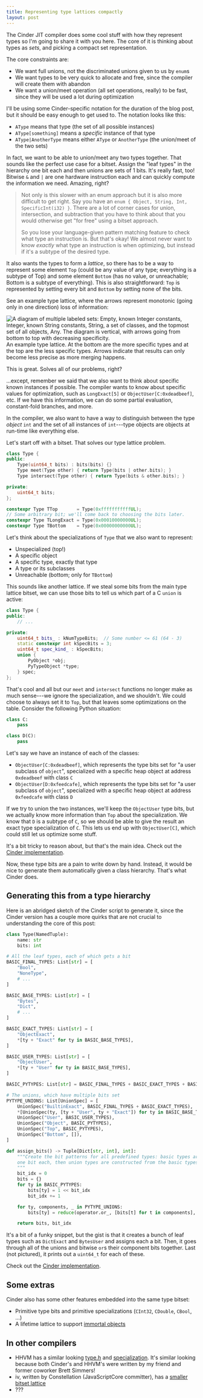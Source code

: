 ```yaml
---
title: Representing type lattices compactly
layout: post
---
```


The Cinder JIT compiler does some cool stuff with how they represent types so
I'm going to share it with you here. The core of it is thinking about types as
*sets*, and picking a compact set representation.

The core constraints are:

* We want full unions, not the discriminated unions given to us by `enum`s
* We want types to be very quick to allocate and free, since the compiler will
  create them with abandon
* We want a union/meet operation (all set operations, really) to be fast, since
  they will be used a lot during optimization

I'll be using some Cinder-specific notation for the duration of the blog post,
but it should be easy enough to get used to. The notation looks like this:

* `AType` means that type (the set of all possible instances)
* `AType[something]` means a *specific* instance of that type
* `AType|AnotherType` means either `AType` or `AnotherType` (the union/meet of
  the two sets)

In fact, we want to be able to union/meet any two types together. That sounds like
the perfect use case for a bitset. Assign the "leaf types" in the hierarchy
one bit each and then unions are sets of 1 bits. It's really fast, too! Bitwise
`&` and `|` are one hardware instruction each and can quickly compute the
information we need. Amazing, right?

> Not only is this slower with an enum approach but it is also more difficult
> to get right. Say you have an `enum { Object, String, Int, SpecificInt(i32) }`.
> There are a lot of corner cases for union, intersection, and subtraction that
> you have to think about that you would otherwise get "for free" using a
> bitset approach.
>
> So you lose your language-given pattern matching feature to check what type
> an instruction is. But that's okay! We almost never want to know *exactly*
> what type an instruction is when optimizing, but instead if it's a subtype of
> the desired type.

It also wants the types to form a *lattice*, so there has to be a way to
represent some element `Top` (could be any value of any type; everything is a
subtype of Top) and some element `Bottom` (has no value, or unreachable; Bottom
is a subtype of everything). This is also straightforward: `Top` is represented
by setting every bit and `Bottom` by setting none of the bits.

See an example type lattice, where the arrows represent monotonic (going only
in one direction) loss of information:

<!--
digraph G {
    rankdir="BT";
    empty -> const_int;
    empty -> const_str;
    const_int -> int;
    const_str -> str;
    int -> class_union;
    str -> class_union;
    class_union -> any;

    empty [label="Empty"];
    any [label="Any"];
    int [label="Integer"];
    str [label="String"];
    const_str [label="String[N]"];
    const_int [label="Integer[N]"];
    class_union [label="Class[A, B, C, ...]"];
}
-->

<figure style="display: block; margin: 0 auto;">
  <img src="/assets/img/typelattice.svg" alt="A diagram of multiple labeled sets: Empty,
  known Integer constants, Integer, known String constants, String, a set of
  classes, and the topmost set of all objects, Any. The diagram is vertical, with
  arrows going from bottom to top with decreasing specificity." />
  <figcaption>An example type lattice. At the bottom are the more specific
  types and at the top are the less specific types. Arrows indicate that
  results can only become less precise as more merging happens.</figcaption>
</figure>

This is great. Solves all of our problems, right?

...except, remember we said that we also want to think about specific known
instances if possible. The compiler wants to know about specific values for
optimization, such as `LongExact[5]` or `ObjectUser[C:0xdeadbeef]`, etc. If we
have this information, we can do some partial evaluation, constant-fold
branches, and more.

In the compiler, we also want to have a way to distinguish between the type
*object* `int` and the set of all instances of `int`---type objects are objects
at run-time like everything else.

Let's start off with a bitset. That solves our type lattice problem.

```c++
class Type {
public:
    Type(uint64_t bits) : bits(bits) {}
    Type meet(Type other) { return Type(bits | other.bits); }
    Type intersect(Type other) { return Type(bits & other.bits); }

private:
    uint64_t bits;
};

constexpr Type TTop       = Type(0xfffffffffffUL);
// Some arbitrary bit; we'll come back to choosing the bits later.
constexpr Type TLongExact = Type(0x00010000000UL);
constexpr Type TBottom    = Type(0x00000000000UL);
```

Let's think about the specializations of `Type` that we also want to represent:

* Unspecialized (top!)
* A specific object
* A specific type, exactly that type
* A type or its subclasses
* Unreachable (bottom; only for `TBottom`)

This sounds like another lattice. If we steal some bits from the main type
lattice bitset, we can use those bits to tell us which part of a C `union` is
active:

```c++
class Type {
public:
    // ...

private:
    uint64_t bits_ : kNumTypeBits;  // Some number <= 61 (64 - 3)
    static constexpr int kSpecBits = 3;
    uint64_t spec_kind_ : kSpecBits;
    union {
        PyObject *obj;
        PyTypeObject *type;
    } spec;
};
```

That's cool and all but our `meet` and `intersect` functions no longer make as
much sense---we ignore the specialization, and we shouldn't. We could choose to
always set it to `Top`, but that leaves some optimizations on the table.
Consider the following Python situation:

```python
class C:
    pass

class D(C):
    pass
```

Let's say we have an instance of each of the classes:

* `ObjectUser[C:0xdeadbeef]`, which represents the type bits set for "a user
  subclass of `object`", specialized with a specific heap object at address
  `0xdeadbeef` with class `C`
* `ObjectUser[D:0xfeedcafe]`, which represents the type bits set for "a user
  subclass of `object`", specialized with a specific heap object at address
  `0xfeedcafe` with class `D`

If we try to union the two instances, we'll keep the `ObjectUser` type bits,
but we actually know more information than `Top` about the specialization. We
know that `D` is a subtype of `C`, so we should be able to give the result an
exact type specialization of `C`. This lets us end up with `ObjectUser[C]`,
which could still let us optimize some stuff.

It's a bit tricky to reason about, but that's the main idea. Check out the
[Cinder implementation][type-meet].

[type-meet]: https://github.com/facebookincubator/cinderx/blob/9197ff2a80517304e194ea36b71f973b7daa1bd9/Jit/hir/type.cpp#L491

Now, these type bits are a pain to write down by hand. Instead, it would be
nice to generate them automatically given a class hierarchy. That's what Cinder
does.

## Generating this from a type hierarchy

Here is an abridged sketch of the Cinder script to generate it, since the
Cinder version has a couple more quirks that are not crucial to understanding
the core of this post:

```python
class Type(NamedTuple):
    name: str
    bits: int

# All the leaf types, each of which gets a bit
BASIC_FINAL_TYPES: List[str] = [
    "Bool",
    "NoneType",
    # ...
]

BASIC_BASE_TYPES: List[str] = [
    "Bytes",
    "Dict",
    # ...
]

BASIC_EXACT_TYPES: List[str] = [
    "ObjectExact",
    *[ty + "Exact" for ty in BASIC_BASE_TYPES],
]

BASIC_USER_TYPES: List[str] = [
    "ObjectUser",
    *[ty + "User" for ty in BASIC_BASE_TYPES],
]

BASIC_PYTYPES: List[str] = BASIC_FINAL_TYPES + BASIC_EXACT_TYPES + BASIC_USER_TYPES

# The unions, which have multiple bits set
PYTYPE_UNIONS: List[UnionSpec] = [
    UnionSpec("BuiltinExact", BASIC_FINAL_TYPES + BASIC_EXACT_TYPES),
    *[UnionSpec(ty, [ty + "User", ty + "Exact"]) for ty in BASIC_BASE_TYPES],
    UnionSpec("User", BASIC_USER_TYPES),
    UnionSpec("Object", BASIC_PYTYPES),
    UnionSpec("Top", BASIC_PYTYPES),
    UnionSpec("Bottom", []),
]

def assign_bits() -> Tuple[Dict[str, int], int]:
    """Create the bit patterns for all predefined types: basic types are given
    one bit each, then union types are constructed from the basic types.
    """
    bit_idx = 0
    bits = {}
    for ty in BASIC_PYTYPES:
        bits[ty] = 1 << bit_idx
        bit_idx += 1

    for ty, components, _ in PYTYPE_UNIONS:
        bits[ty] = reduce(operator.or_, [bits[t] for t in components], 0)

    return bits, bit_idx
```

It's a bit of a funky snippet, but the gist is that it creates a bunch of leaf
types such as `DictExact` and `BytesUser` and assigns each a bit. Then, it goes
through all of the unions and bitwise `or`s their component bits together. Last
(not pictured), it prints out a `uint64_t` for each of these.

Check out the [Cinder implementation][generate-type].

[generate-type]: https://github.com/facebookincubator/cinderx/blob/9197ff2a80517304e194ea36b71f973b7daa1bd9/Jit/hir/generate_jit_type_h.py

## Some extras

Cinder also has some other features embedded into the same type bitset:

* Primitive type bits and primitive specializations (`CInt32`, `CDouble`,
  `CBool`, ...)
* A lifetime lattice to support [immortal objects][immortal-pep]

[immortal-pep]: https://peps.python.org/pep-0683/

## In other compilers

* HHVM has a similar looking [type.h][hhvm-type] and
  [specialization][hhvm-type-spec]. It's similar looking because both Cinder's
  and HHVM's were written by my friend and former coworker Brett Simmers!
* iv, written by Constellation (JavaScriptCore committer), has a [smaller bitset
  lattice][iv-type]
* ???

[hhvm-type]: https://github.com/facebook/hhvm/blob/11b663fdfde613d477f38af04db15f7ec1ee9bf3/hphp/runtime/vm/jit/type.h
[hhvm-type-spec]: https://github.com/facebook/hhvm/blob/11b663fdfde613d477f38af04db15f7ec1ee9bf3/hphp/runtime/vm/jit/type-specialization-inl.h
[iv-type]: https://github.com/Constellation/iv/blob/64c3a9c7c517063f29d90d449180ea8f6f4d946f/iv/lv5/breaker/type.h
